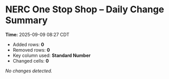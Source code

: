 # NERC One Stop Shop – Daily Change Summary
**Time:** 2025-09-09 08:27 CDT

- Added rows: **0**
- Removed rows: **0**
- Key column used: **Standard Number**
- Changed cells: **0**

_No changes detected._
